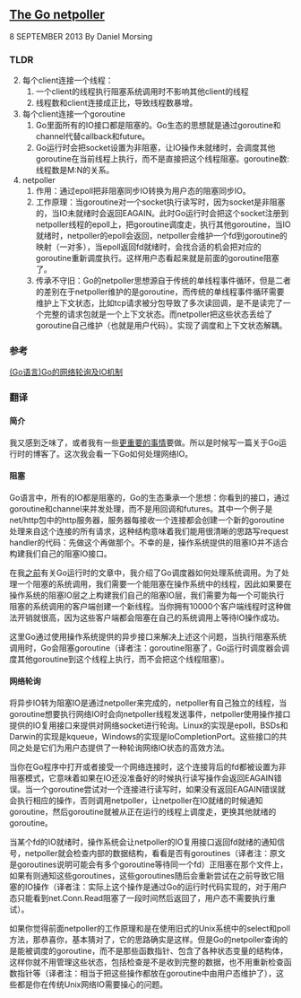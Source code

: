 ## [The Go netpoller](http://morsmachine.dk/netpoller)

8 SEPTEMBER 2013 By Daniel Morsing

### TLDR
2. 每个client连接一个线程：
    1. 一个client的线程执行阻塞系统调用时不影响其他client的线程
    2. 线程数和client连接成正比，导致线程数暴增。
3. 每个client连接一个goroutine
    1. Go里面所有的IO接口都是阻塞的。Go生态的思想就是通过goroutine和channel代替callback和future。
    2. Go运行时会把socket设置为非阻塞，让IO操作未就绪时，会调度其他goroutine在当前线程上执行，而不是直接把这个线程阻塞。goroutine数:线程数是M:N的关系。
1. netpoller
    1. 作用：通过epoll把非阻塞同步IO转换为用户态的阻塞同步IO。
    2. 工作原理：当goroutine对一个socket执行读写时，因为socket是非阻塞的，当IO未就绪时会返回EAGAIN。此时Go运行时会把这个socket注册到netpoller线程的epoll上，把goroutine调度走，执行其他goroutine，当IO就绪时，netpoller的epoll会返回，netpoller会维护一个fd到goroutine的映射（一对多），当epoll返回fd就绪时，会找合适的机会把对应的goroutine重新调度执行。这样用户态看起来就是前面的goroutine阻塞了。
    3. 传承不守旧：Go的netpoller思想源自于传统的单线程事件循环，但是二者的差别在于netpoller维护的是goroutine，而传统的单线程事件循环需要维护上下文状态，比如tcp请求被分包导致了多次读回调，是不是读完了一个完整的请求包就是一个上下文状态。而netpoller把这些状态丢给了goroutine自己维护（也就是用户代码）。实现了调度和上下文状态解耦。

### 参考
[(Go语言)Go的网络轮询及IO机制](http://blog.csdn.net/aigoogle/article/details/44196877)

### 翻译
#### 简介
我又感到乏味了，或者我有一些[更重要的事情](http://www.structuredprocrastination.com/)要做。所以是时候写一篇关于Go运行时的博客了。这次我会看一下Go如何处理网络IO。

#### 阻塞
Go语言中，所有的IO都是阻塞的，Go的生态秉承一个思想：你看到的接口，通过goroutine和channel来并发处理，而不是用回调和futures。其中一个例子是net/http包中的http服务器，服务器每接收一个连接都会创建一个新的goroutine处理来自这个连接的所有请求，这种结构意味着我们能用很清晰的思路写request handler的代码：先做这个再做那个。不幸的是，操作系统提供的阻塞IO并不适合构建我们自己的阻塞IO接口。

在我[之前](http://morsmachine.dk/go-scheduler)有关Go运行时的文章中，我介绍了Go调度器如何处理系统调用。为了处理一个阻塞的系统调用，我们需要一个能阻塞在操作系统中的线程，因此如果要在操作系统的阻塞IO层之上构建我们自己的阻塞IO层，我们需要为每一个可能执行阻塞的系统调用的客户端创建一个新线程。当你拥有10000个客户端线程时这种做法开销就很高，因为这些客户端都会阻塞在自己的系统调用上等待IO操作成功。

这里Go通过使用操作系统提供的异步接口来解决上述这个问题，当执行阻塞系统调用时，Go会阻塞goroutine（译者注：goroutine阻塞了，Go运行时调度器会调度其他goroutine到这个线程上执行，而不会把这个线程阻塞）。

#### 网络轮询
将异步IO转为阻塞IO是通过netpoller来完成的，netpoller有自己独立的线程，当goroutine想要执行网络IO时会向netpoller线程发送事件，netpoller使用操作接口提供的IO复用接口来提供对网络socket进行轮询。Linux的实现是epoll，BSDs和Darwin的实现是kqueue，Windows的实现是IoCompletionPort。这些接口的共同之处是它们为用户态提供了一种轮询网络IO状态的高效方法。

当你在Go程序中打开或者接受一个网络连接时，这个连接背后的fd都被设置为非阻塞模式，它意味着如果在IO还没准备好的时候执行读写操作会返回EAGAIN错误。当一个goroutine尝试对一个连接进行读写时，如果没有返回EAGAIN错误就会执行相应的操作，否则调用netpoller，让netpoller在IO就绪的时候通知goroutine，然后goroutine就被从正在运行的线程上调度走，更换其他就绪的goroutine。

当某个fd的IO就绪时，操作系统会让netpoller的IO复用接口返回fd就绪的通知信号，netpoller就会检查内部的数据结构，看看是否有goroutines（译者注：原文是goroutines说明可能会有多个goroutine等待同一个fd）正阻塞在那个文件上，如果有则通知这些goroutines，这些goroutines随后会重新尝试在之前导致它阻塞的IO操作（译者注：实际上这个操作是通过Go的运行时代码实现的，对于用户态只能看到net.Conn.Read阻塞了一段时间然后返回了，用户态不需要执行重试）。

如果你觉得前面netpoller的工作原理和是在使用旧式的Unix系统中的select和poll方法，那恭喜你，基本猜对了，它的思路确实是这样。但是Go的netpoller查询的是能被调度的goroutine，而不是那些函数指针、包含了各种状态变量的结构体，这样你就不用管理这些状态，包括检查是不是收到完整的数据，也不用重新检查函数指针等（译者注：相当于把这些操作都放在goroutine中由用户态维护了），这些都是你在传统Unix网络IO需要操心的问题。